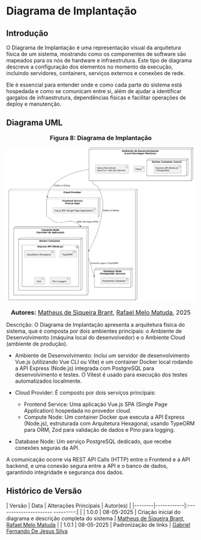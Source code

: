 # Diagrama de Implantação

## Introdução

O Diagrama de Implantação é uma representação visual da arquitetura física de um sistema, mostrando como os componentes de software são mapeados para os nós de hardware e infraestrutura. Este tipo de diagrama descreve a configuração dos elementos no momento da execução, incluindo servidores, containers, serviços externos e conexões de rede.

Ele é essencial para entender onde e como cada parte do sistema está hospedada e como se comunicam entre si, além de ajudar a identificar gargalos de infraestrutura, dependências físicas e facilitar operações de deploy e manutenção.


## Diagrama UML
<font size="3"><p style="text-align: center"><b>Figura 8: Diagrama de Implantação</b></p></font>

![Diagrama de Implantação](../../assets/diagrama-implantacao.png)

<font size="3"><p style="text-align: center"><b>Autores:</b> [Matheus de Siqueira Brant][MatheussBrant], [Rafael Melo Matuda][rmatuda], 2025</p></font>

Descrição: O Diagrama de Implantação apresenta a arquitetura física do sistema, que é composta por dois ambientes principais: o Ambiente de Desenvolvimento (máquina local do desenvolvedor) e o Ambiente Cloud (ambiente de produção).

- Ambiente de Desenvolvimento: Inclui um servidor de desenvolvimento Vue.js (utilizando Vue CLI ou Vite) e um container Docker local rodando a API Express (Node.js) integrada com PostgreSQL para desenvolvimento e testes. O Vitest é usado para execução dos testes automatizados localmente.

- Cloud Provider: É composto por dois serviços principais:
  - Frontend Service: Uma aplicação Vue.js SPA (Single Page Application) hospedada no provedor cloud.
  - Compute Node: Um container Docker que executa a API Express (Node.js), estruturada com Arquitetura Hexagonal, usando TypeORM para ORM, Zod para validação de dados e Pino para logging.
  
- Database Node: Um serviço PostgreSQL dedicado, que recebe conexões seguras da API.

A comunicação ocorre via REST API Calls (HTTP) entre o Frontend e a API backend, e uma conexão segura entre a API e o banco de dados, garantindo integridade e segurança dos dados.

## Histórico de Versão

| Versão | Data       | Alterações Principais            | Autor(es)                                   |
|--------|------------|:---------------------- ---------:| |
| 1.0.0  | 08-05-2025 | Criação inicial do diagrama e descrição completa do sistema | [Matheus de Siqueira Brant][MatheussBrant], [Rafael Melo Matuda][rmatuda] |
| 1.0.1  | 08-05-2025 | Padronização de links                                       | [Gabriel Fernando De Jesus Silva][MMcLovin]     

[MatheussBrant]: https://github.com/MatheussBrant
[rmatuda]: https://github.com/rmatuda
[MMcLovin]: https://github.com/MMcLovin
